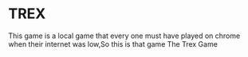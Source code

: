 # TREX
This game is a local game that every one must have played on chrome when their internet was low,So this is that game The Trex Game
